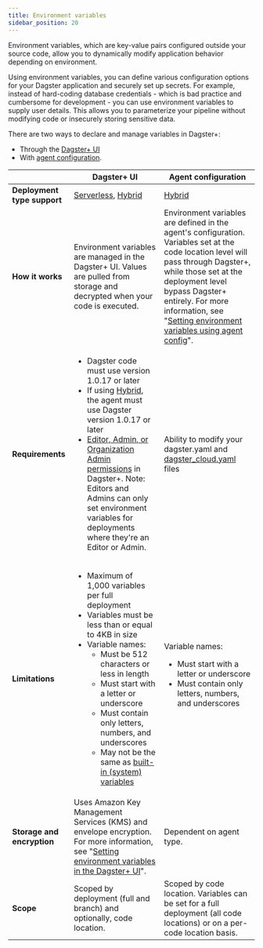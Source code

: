 ```yaml
---
title: Environment variables
sidebar_position: 20
---
```


Environment variables, which are key-value pairs configured outside your source code, allow you to dynamically modify application behavior depending on environment.

Using environment variables, you can define various configuration options for your Dagster application and securely set up secrets. For example, instead of hard-coding database credentials - which is bad practice and cumbersome for development - you can use environment variables to supply user details. This allows you to parameterize your pipeline without modifying code or insecurely storing sensitive data.

There are two ways to declare and manage variables in Dagster+:

* Through the [Dagster+ UI](/dagster-plus/deployment/management/environment-variables/dagster-ui)
* With [agent configuration](/dagster-plus/deployment/management/environment-variables/agent-config).

|                             | Dagster+ UI | Agent configuration |
|-----------------------------|-------------|---------------------|
| **Deployment type support** | [Serverless](/dagster-plus/deployment/deployment-types/serverless/), [Hybrid](/dagster-plus/deployment/deployment-types/hybrid/) | [Hybrid](/dagster-plus/deployment/deployment-types/hybrid/) |
| **How it works** | Environment variables are managed in the Dagster+ UI. Values are pulled from storage and decrypted when your code is executed. | Environment variables are defined in the agent's configuration. Variables set at the code location level will pass through Dagster+, while those set at the deployment level bypass Dagster+ entirely. For more information, see "[Setting environment variables using agent config](/dagster-plus/deployment/management/environment-variables/agent-config)". |
| **Requirements** | <ul><li>Dagster code must use version 1.0.17 or later</li><li>If using [Hybrid](/dagster-plus/deployment/deployment-types/hybrid/), the agent must use Dagster version 1.0.17 or later</li><li>[Editor, Admin, or Organization Admin permissions](/dagster-plus/features/authentication-and-access-control/rbac/user-roles-permissions) in Dagster+. Note: Editors and Admins can only set environment variables for deployments where they're an Editor or Admin.</li></ul> | Ability to modify your dagster.yaml and [dagster_cloud.yaml](/dagster-plus/deployment/code-locations/dagster-cloud-yaml) files |
| **Limitations** | <ul><li>Maximum of 1,000 variables per full deployment</li><li>Variables must be less than or equal to 4KB in size</li><li>Variable names:<ul><li>Must be 512 characters or less in length</li><li>Must start with a letter or underscore</li><li>Must contain only letters, numbers, and underscores</li><li>May not be the same as [built-in (system) variables](/dagster-plus/deployment/management/environment-variables/built-in)</li></ul></li></ul> | Variable names: <ul><li>Must start with a letter or underscore</li><li>Must contain only letters, numbers, and underscores</li></ul> |
| **Storage and encryption** | Uses Amazon Key Management Services (KMS) and envelope encryption. For more information, see "[Setting environment variables in the Dagster+ UI](/dagster-plus/deployment/management/environment-variables/dagster-ui#storage-and-encryption)". | Dependent on agent type. |
| **Scope** | Scoped by deployment (full and branch) and optionally, code location. | Scoped by code location. Variables can be set for a full deployment (all code locations) or on a per-code location basis.|

